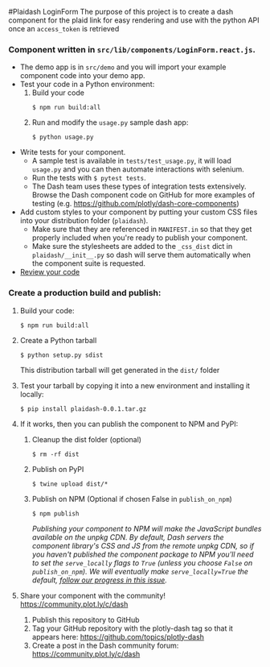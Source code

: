 #Plaidash LoginForm
The purpose of this project is to create a dash component for the plaid link for easy rendering and use 
with the python API once an `access_token` is retrieved

### Component written in `src/lib/components/LoginForm.react.js`. 

- The demo app is in `src/demo` and you will import your example component code into your demo app.
- Test your code in a Python environment:
    1. Build your code
        ```
        $ npm run build:all
        ```
    2. Run and modify the `usage.py` sample dash app:
        ```
        $ python usage.py
        ```
- Write tests for your component.
    - A sample test is available in `tests/test_usage.py`, it will load `usage.py` and you can then automate interactions with selenium.
    - Run the tests with `$ pytest tests`.
    - The Dash team uses these types of integration tests extensively. Browse the Dash component code on GitHub for more examples of testing (e.g. https://github.com/plotly/dash-core-components)
- Add custom styles to your component by putting your custom CSS files into your distribution folder (`plaidash`).
    - Make sure that they are referenced in `MANIFEST.in` so that they get properly included when you're ready to publish your component.
    - Make sure the stylesheets are added to the `_css_dist` dict in `plaidash/__init__.py` so dash will serve them automatically when the component suite is requested.
- [Review your code](./review_checklist.md)

### Create a production build and publish:

1. Build your code:
    ```
    $ npm run build:all
    ```
2. Create a Python tarball
    ```
    $ python setup.py sdist
    ```
    This distribution tarball will get generated in the `dist/` folder

3. Test your tarball by copying it into a new environment and installing it locally:
    ```
    $ pip install plaidash-0.0.1.tar.gz
    ```

4. If it works, then you can publish the component to NPM and PyPI:
    1. Cleanup the dist folder (optional)
        ```
        $ rm -rf dist
        ```
    2. Publish on PyPI
        ```
        $ twine upload dist/*
        ```
    3. Publish on NPM (Optional if chosen False in `publish_on_npm`)
        ```
        $ npm publish
        ```
        _Publishing your component to NPM will make the JavaScript bundles available on the unpkg CDN. By default, Dash servers the component library's CSS and JS from the remote unpkg CDN, so if you haven't published the component package to NPM you'll need to set the `serve_locally` flags to `True` (unless you choose `False` on `publish_on_npm`). We will eventually make `serve_locally=True` the default, [follow our progress in this issue](https://github.com/plotly/dash/issues/284)._
5. Share your component with the community! https://community.plot.ly/c/dash
    1. Publish this repository to GitHub
    2. Tag your GitHub repository with the plotly-dash tag so that it appears here: https://github.com/topics/plotly-dash
    3. Create a post in the Dash community forum: https://community.plot.ly/c/dash

